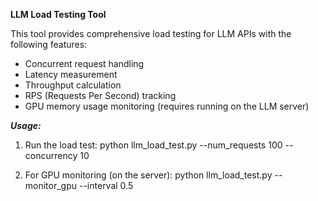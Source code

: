 **LLM Load Testing Tool**

This tool provides comprehensive load testing for LLM APIs with the following features:
- Concurrent request handling
- Latency measurement 
- Throughput calculation
- RPS (Requests Per Second) tracking
- GPU memory usage monitoring (requires running on the LLM server)

***Usage:***
1. Run the load test:
   python llm_load_test.py --num_requests 100 --concurrency 10

2. For GPU monitoring (on the server):
   python llm_load_test.py --monitor_gpu --interval 0.5

